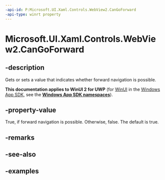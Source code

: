 ```yaml
---
-api-id: P:Microsoft.UI.Xaml.Controls.WebView2.CanGoForward
-api-type: winrt property
---
```


# Microsoft.UI.Xaml.Controls.WebView2.CanGoForward

<!--
public bool CanGoForward { get; set; }
-->

## -description

Gets or sets a value that indicates whether forward navigation is possible.

**This documentation applies to WinUI 2 for UWP** (for [WinUI](/windows/apps/winui/winui3/) in the [Windows App SDK](/windows/apps/windows-app-sdk/), see the **[Windows App SDK namespaces](/windows/windows-app-sdk/api/winrt/)**).

## -property-value

True, if forward navigation is possible. Otherwise, false. The default is true.

## -remarks

## -see-also

## -examples
